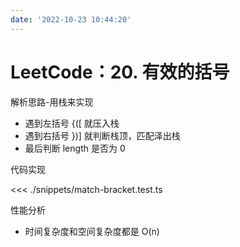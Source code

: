```yaml
---
date: '2022-10-23 10:44:20'
---
```


# LeetCode：20. 有效的括号

解析思路-用栈来实现

- 遇到左括号 {([ 就压入栈
- 遇到右括号 })] 就判断栈顶，匹配泽出栈
- 最后判断 length 是否为 0

代码实现

<<< ./snippets/match-bracket.test.ts

性能分析

- 时间复杂度和空间复杂度都是 O(n)

